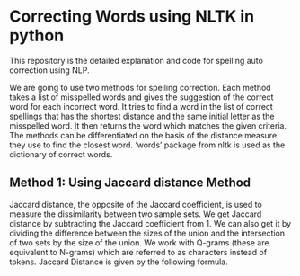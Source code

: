 # Correcting Words using NLTK in python
This repository is the detailed explanation and code for spelling auto correction using NLP.

We are going to use two methods for spelling correction. Each method takes a list of misspelled words and gives the suggestion of the correct word for each incorrect word. It tries to find a word in the list of correct spellings that has the shortest distance and the same initial letter as the misspelled word. It then returns the word which matches the given criteria. The methods can be differentiated on the basis of the distance measure they use to find the closest word.  ‘words’ package from nltk is used as the dictionary of correct words.
## Method 1: Using Jaccard distance Method
Jaccard distance, the opposite of the Jaccard coefficient, is used to measure the dissimilarity between two sample sets. We get Jaccard distance by subtracting the Jaccard coefficient from 1. We can also get it by dividing the difference between the sizes of the union and the intersection of two sets by the size of the union. We work with Q-grams (these are equivalent to N-grams) which are referred to as characters instead of tokens. Jaccard Distance is given by the following formula.
